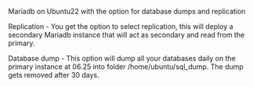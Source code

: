Mariadb on Ubuntu22 with the option for database dumps and replication

Replication - You get the option to select replication, this will deploy a secondary Mariadb instance that will act as secondary and read from the primary.

Database dump -  This option will dump all your databases daily on the primary instance at 06.25 into folder /home/ubuntu/sql_dump. The dump gets removed after 30 days.
